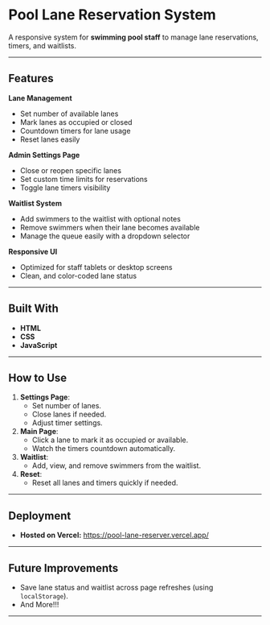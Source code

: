 # Pool Lane Reservation System

A responsive system for **swimming pool staff** to manage lane reservations, timers, and waitlists.

---

## Features

**Lane Management**  
- Set number of available lanes
- Mark lanes as occupied or closed
- Countdown timers for lane usage
- Reset lanes easily

**Admin Settings Page**  
- Close or reopen specific lanes
- Set custom time limits for reservations
- Toggle lane timers visibility

**Waitlist System**  
- Add swimmers to the waitlist with optional notes
- Remove swimmers when their lane becomes available
- Manage the queue easily with a dropdown selector

**Responsive UI**  
- Optimized for staff tablets or desktop screens
- Clean, and color-coded lane status

---

## Built With

- **HTML**
- **CSS**
- **JavaScript**

---

## How to Use

1. **Settings Page**: 
   - Set number of lanes.
   - Close lanes if needed.
   - Adjust timer settings.
2. **Main Page**: 
   - Click a lane to mark it as occupied or available.
   - Watch the timers countdown automatically.
3. **Waitlist**: 
   - Add, view, and remove swimmers from the waitlist.
4. **Reset**: 
   - Reset all lanes and timers quickly if needed.

---

## Deployment

- **Hosted on Vercel:** https://pool-lane-reserver.vercel.app/

---

## Future Improvements

- Save lane status and waitlist across page refreshes (using `localStorage`).
- And More!!!

---
